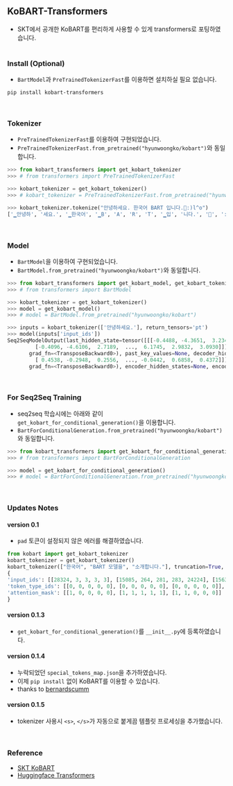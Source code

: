 ## KoBART-Transformers
- SKT에서 공개한 KoBART를 편리하게 사용할 수 있게 transformers로 포팅하였습니다.
<br><br>

### Install (Optional)
- `BartModel`과 `PreTrainedTokenizerFast`를 이용하면 설치하실 필요 없습니다.
```console
pip install kobart-transformers
```
<br>

### Tokenizer
- `PreTrainedTokenizerFast`를 이용하여 구현되었습니다.
- `PreTrainedTokenizerFast.from_pretrained("hyunwoongko/kobart")`와 동일합니다.
```python
>>> from kobart_transformers import get_kobart_tokenizer
>>> # from transformers import PreTrainedTokenizerFast

>>> kobart_tokenizer = get_kobart_tokenizer()
>>> # kobart_tokenizer = PreTrainedTokenizerFast.from_pretrained("hyunwoongko/kobart")

>>> kobart_tokenizer.tokenize("안녕하세요. 한국어 BART 입니다.🤣:)l^o")
['▁안녕하', '세요.', '▁한국어', '▁B', 'A', 'R', 'T', '▁입', '니다.', '🤣', ':)', 'l^o']
```
<br>

### Model
- `BartModel`을 이용하여 구현되었습니다.
- `BartModel.from_pretrained("hyunwoongko/kobart")`와 동일합니다.
```python
>>> from kobart_transformers import get_kobart_model, get_kobart_tokenizer
>>> # from transformers import BartModel

>>> kobart_tokenizer = get_kobart_tokenizer()
>>> model = get_kobart_model()
>>> # model = BartModel.from_pretrained("hyunwoongko/kobart")

>>> inputs = kobart_tokenizer(['안녕하세요.'], return_tensors='pt')
>>> model(inputs['input_ids'])
Seq2SeqModelOutput(last_hidden_state=tensor([[[-0.4488, -4.3651,  3.2349,  ...,  5.8916,  4.0497,  3.5468],
         [-0.4096, -4.6106,  2.7189,  ...,  6.1745,  2.9832,  3.0930]]],
       grad_fn=<TransposeBackward0>), past_key_values=None, decoder_hidden_states=None, decoder_attentions=None, cross_attentions=None, encoder_last_hidden_state=tensor([[[ 0.4624, -0.2475,  0.0902,  ...,  0.1127,  0.6529,  0.2203],
         [ 0.4538, -0.2948,  0.2556,  ..., -0.0442,  0.6858,  0.4372]]],
       grad_fn=<TransposeBackward0>), encoder_hidden_states=None, encoder_attentions=None)
```
<br>

### For Seq2Seq Training
- seq2seq 학습시에는 아래와 같이 `get_kobart_for_conditional_generation()`을 이용합니다.
- `BartForConditionalGeneration.from_pretrained("hyunwoongko/kobart")`와 동일합니다.
```python
>>> from kobart_transformers import get_kobart_for_conditional_generation
>>> # from transformers import BartForConditionalGeneration

>>> model = get_kobart_for_conditional_generation()
>>> # model = BartForConditionalGeneration.from_pretrained("hyunwoongko/kobart")
```
<br>

### Updates Notes
#### version 0.1
- `pad` 토큰이 설정되지 않은 에러를 해결하였습니다.
```python
from kobart import get_kobart_tokenizer
kobart_tokenizer = get_kobart_tokenizer()
kobart_tokenizer(["한국어", "BART 모델을", "소개합니다."], truncation=True, padding=True)
{
'input_ids': [[28324, 3, 3, 3, 3], [15085, 264, 281, 283, 24224], [15630, 20357, 3, 3, 3]], 
'token_type_ids': [[0, 0, 0, 0, 0], [0, 0, 0, 0, 0], [0, 0, 0, 0, 0]], 
'attention_mask': [[1, 0, 0, 0, 0], [1, 1, 1, 1, 1], [1, 1, 0, 0, 0]]
}
```
#### version 0.1.3
- `get_kobart_for_conditional_generation()`를 `__init__.py`에 등록하였습니다.

#### version 0.1.4
- 누락되었던 `special_tokens_map.json`을 추가하였습니다.
- 이제 `pip install` 없이 KoBART를 이용할 수 있습니다.
- thanks to [bernardscumm](https://github.com/bernardscumm)

#### version 0.1.5
- tokenizer 사용시 `<s>`, `</s>`가 자동으로 붙게끔 템플릿 프로세싱을 추가했습니다.

<br>

### Reference
- [SKT KoBART](https://github.com/SKT-AI/KoBART)
- [Huggingface Transformers](https://github.com/huggingface/transformers)

